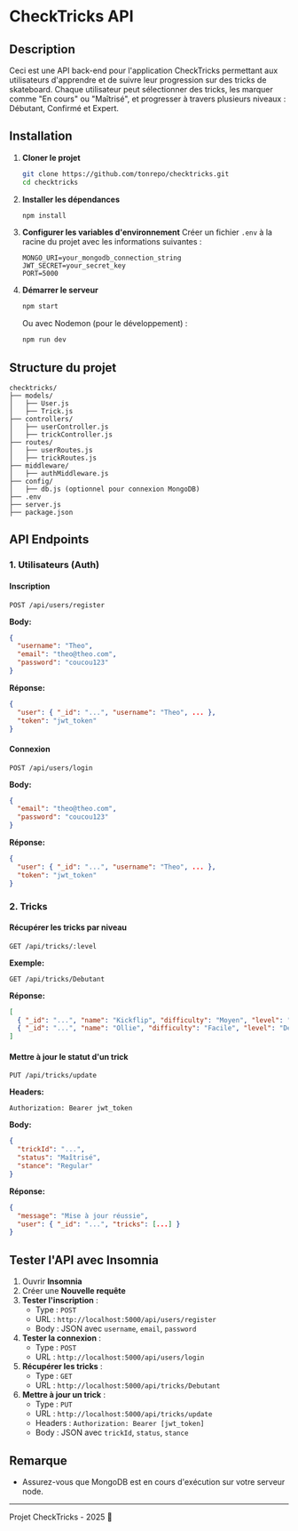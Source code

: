 # CheckTricks API

## Description

Ceci est une API back-end pour l'application CheckTricks permettant aux utilisateurs d'apprendre et de suivre leur progression sur des tricks de skateboard. Chaque utilisateur peut sélectionner des tricks, les marquer comme "En cours" ou "Maîtrisé", et progresser à travers plusieurs niveaux : Débutant, Confirmé et Expert.

## Installation

1. **Cloner le projet**
   ```sh
   git clone https://github.com/tonrepo/checktricks.git
   cd checktricks
   ```
2. **Installer les dépendances**
   ```sh
   npm install
   ```
3. **Configurer les variables d'environnement** Créer un fichier `.env` à la racine du projet avec les informations suivantes :
   ```env
   MONGO_URI=your_mongodb_connection_string
   JWT_SECRET=your_secret_key
   PORT=5000
   ```
4. **Démarrer le serveur**
   ```sh
   npm start
   ```
   Ou avec Nodemon (pour le développement) :
   ```sh
   npm run dev
   ```

## Structure du projet

```
checktricks/
├── models/
│   ├── User.js
│   ├── Trick.js
├── controllers/
│   ├── userController.js
│   ├── trickController.js
├── routes/
│   ├── userRoutes.js
│   ├── trickRoutes.js
├── middleware/
│   ├── authMiddleware.js
├── config/
│   ├── db.js (optionnel pour connexion MongoDB)
├── .env
├── server.js
├── package.json
```

## API Endpoints

### 1. Utilisateurs (Auth)

#### Inscription

```http
POST /api/users/register
```

**Body:**

```json
{
  "username": "Theo",
  "email": "theo@theo.com",
  "password": "coucou123"
}
```

**Réponse:**

```json
{
  "user": { "_id": "...", "username": "Theo", ... },
  "token": "jwt_token"
}
```

#### Connexion

```http
POST /api/users/login
```

**Body:**

```json
{
  "email": "theo@theo.com",
  "password": "coucou123"
}
```

**Réponse:**

```json
{
  "user": { "_id": "...", "username": "Theo", ... },
  "token": "jwt_token"
}
```

### 2. Tricks

#### Récupérer les tricks par niveau

```http
GET /api/tricks/:level
```

**Exemple:**

```http
GET /api/tricks/Debutant
```

**Réponse:**

```json
[
  { "_id": "...", "name": "Kickflip", "difficulty": "Moyen", "level": "Débutant" },
  { "_id": "...", "name": "Ollie", "difficulty": "Facile", "level": "Débutant" }
]
```

#### Mettre à jour le statut d'un trick

```http
PUT /api/tricks/update
```

**Headers:**

```
Authorization: Bearer jwt_token
```

**Body:**

```json
{
  "trickId": "...",
  "status": "Maîtrisé",
  "stance": "Regular"
}
```

**Réponse:**

```json
{
  "message": "Mise à jour réussie",
  "user": { "_id": "...", "tricks": [...] }
}
```

## Tester l'API avec Insomnia

1. Ouvrir **Insomnia**
2. Créer une **Nouvelle requête**
3. **Tester l'inscription** :
   - Type : `POST`
   - URL : `http://localhost:5000/api/users/register`
   - Body : JSON avec `username`, `email`, `password`
4. **Tester la connexion** :
   - Type : `POST`
   - URL : `http://localhost:5000/api/users/login`
5. **Récupérer les tricks** :
   - Type : `GET`
   - URL : `http://localhost:5000/api/tricks/Debutant`
6. **Mettre à jour un trick** :
   - Type : `PUT`
   - URL : `http://localhost:5000/api/tricks/update`
   - Headers : `Authorization: Bearer [jwt_token]`
   - Body : JSON avec `trickId`, `status`, `stance`

## Remarque

- Assurez-vous que MongoDB est en cours d'exécution sur votre serveur node.
---

Projet CheckTricks - 2025 🚀


